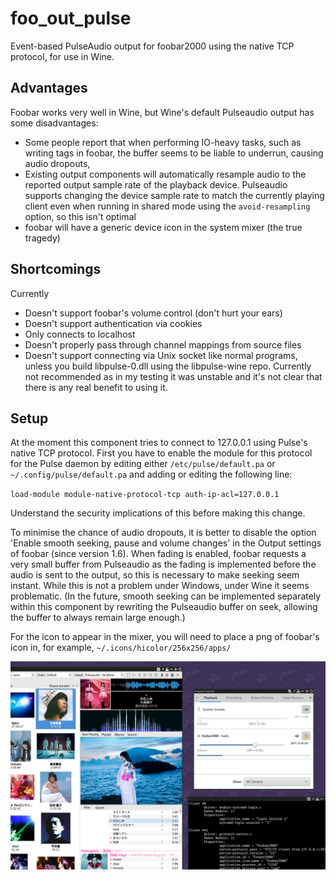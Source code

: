 # foo_out_pulse
Event-based PulseAudio output for foobar2000 using the native TCP protocol, for use in Wine.

## Advantages
Foobar works very well in Wine, but Wine's default Pulseaudio output has some disadvantages:
- Some people report that when performing IO-heavy tasks, such as writing tags in foobar, the
buffer seems to be liable to underrun, causing audio dropouts,
- Existing output components will automatically resample audio to the reported output sample
rate of the playback device. Pulseaudio supports changing the device sample rate to match the
currently playing client even when running in shared mode using the `avoid-resampling` option,
so this isn't optimal
- foobar will have a generic device icon in the system mixer (the true tragedy)

## Shortcomings
Currently
- Doesn't support foobar's volume control (don't hurt your ears)
- Doesn't support authentication via cookies
- Only connects to localhost
- Doesn't properly pass through channel mappings from source files
- Doesn't support connecting via Unix socket like normal programs, unless you build libpulse-0.dll using the libpulse-wine repo. Currently not recommended as in my testing it was unstable and it's not clear that there is any real benefit to using it.

## Setup
At the moment this component tries to connect to 127.0.0.1 using Pulse's native TCP protocol.
First you have to enable the module for this protocol for the Pulse daemon by editing either
`/etc/pulse/default.pa` or `~/.config/pulse/default.pa` and adding or editing the following line:

`load-module module-native-protocol-tcp auth-ip-acl=127.0.0.1`

Understand the security implications of this before making this change.

To minimise the chance of audio dropouts, it is better to disable the option 'Enable smooth seeking, pause and volume changes' in the Output settings of foobar (since version 1.6). When fading is enabled, foobar requests a very small buffer from Pulseaudio as the fading is implemented before the audio is sent to the output, so this is necessary to make seeking seem instant. While this is not a problem under Windows, under Wine it seems problematic. (In the future, smooth seeking can be implemented separately within this component by rewriting the Pulseaudio buffer on seek, allowing the buffer to always remain large enough.)

For the icon to appear in the mixer, you will need to place a png of foobar's icon in, for example, `~/.icons/hicolor/256x256/apps/`



<img src="screenshot.png" width="660">
